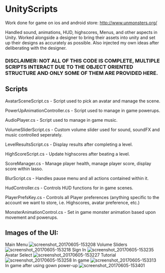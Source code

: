 # UnityScripts

Work done for game on ios and android store: http://www.unmonsters.org/

Handled sound, animations, HUD, highscores, Menus, and other aspects in Unity. Worked alongside a designer to bring their assets into unity and set up their designs as accurately as possible. Also injected my own ideas after deliberating with the designer.


### DISCLAIMER: NOT ALL OF THIS CODE IS COMPLETE, MULTIPLE SCRIPTS INTERACT DUE TO THE OBJECT ORIENTED STRUCTURE AND ONLY SOME OF THEM ARE PROVIDED HERE.

## Scripts
AvatarSceneScript.cs - Script used to pick an avatar and manage the scene.

PowerUpAnimationController.cs - Script used to manage in game powerups.

AudioPlayer.cs - Script used to manage in game music.

VolumeSliderScript.cs - Custom volume slider used for sound, soundFX and music controlled seperately.

LevelResultsScript.cs - Display results after completing a level.

HighScoreScript.cs - Update highscores after beating a level.

ScoreManager.cs - Manage player health, manage player score, display score within lasso.

BlurScript.cs - Handles pause menu and all actions contained within it.

HudController.cs - Controls HUD functions for in game scenes.

PlayerPrefsKey.cs - Controls all Player preferences (anything specific to the account we want to store, i.e. Highscores, avatar preference, etc.)

MonsterAnimationControl.cs - Set in game monster animation based upon movement and powerups.


## Images of the UI:


Main Menu
![screenshot_20170605-153208](https://cloud.githubusercontent.com/assets/18100457/26799725/bc866ea8-4a04-11e7-9901-ca3c5fda074e.png)
Volume Sliders
![screenshot_20170605-153218](https://cloud.githubusercontent.com/assets/18100457/26799727/bd489276-4a04-11e7-8d46-98ce0d929404.png)
Sign In
![screenshot_20170605-153235](https://cloud.githubusercontent.com/assets/18100457/26799728/bddf432e-4a04-11e7-8b06-4ac3b1d88495.png)
Avatar Select
![screenshot_20170605-153227](https://cloud.githubusercontent.com/assets/18100457/26799730/be9e0700-4a04-11e7-8304-4e86c1b02f2d.png)
Tutorial
![screenshot_20170605-153258](https://cloud.githubusercontent.com/assets/18100457/26799732/bf9b9870-4a04-11e7-86e5-6702d3aa05d0.png)
In game
![screenshot_20170605-153313](https://cloud.githubusercontent.com/assets/18100457/26799735/c13280ae-4a04-11e7-9603-cd60dc4e2897.png)
In game after using gown power-up
![screenshot_20170605-153401](https://cloud.githubusercontent.com/assets/18100457/26799736/c24d4d0c-4a04-11e7-9cd9-cf85081aa7dc.png)
